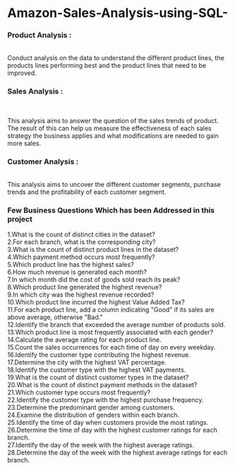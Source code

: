 # Amazon-Sales-Analysis-using-SQL-

<h3> Product Analysis :</h3> <br>
Conduct analysis on the data to understand the different product lines, the products lines performing best and the product lines that need to be improved.

<h3>Sales Analysis :</h3> <br>

This analysis aims to answer the question of the sales trends of product. The result of this can help us measure the effectiveness of each sales strategy the business applies and what modifications are needed to gain more sales.

<h3>Customer Analysis :</h3> <br>
This analysis aims to uncover the different customer segments, purchase trends and the profitability of each customer segment.


<h3> Few Business Questions Which has been Addressed in this project </h3>

1.What is the count of distinct cities in the dataset?<br>
2.For each branch, what is the corresponding city?<br>
3.What is the count of distinct product lines in the dataset?<br>
4.Which payment method occurs most frequently?<br>
5.Which product line has the highest sales?<br>
6.How much revenue is generated each month?<br>
7.In which month did the cost of goods sold reach its peak?<br>
8.Which product line generated the highest revenue?<br>
9.In which city was the highest revenue recorded?<br>
10.Which product line incurred the highest Value Added Tax?<br>
11.For each product line, add a column indicating "Good" if its sales are above average, otherwise "Bad."<br>
12.Identify the branch that exceeded the average number of products sold.<br>
13.Which product line is most frequently associated with each gender?<br>
14.Calculate the average rating for each product line.<br>
15.Count the sales occurrences for each time of day on every weekday.<br>
16.Identify the customer type contributing the highest revenue.<br>
17.Determine the city with the highest VAT percentage.<br>
18.Identify the customer type with the highest VAT payments.<br>
19.What is the count of distinct customer types in the dataset?<br>
20.What is the count of distinct payment methods in the dataset?<br>
21.Which customer type occurs most frequently?<br>
22.Identify the customer type with the highest purchase frequency.<br>
23.Determine the predominant gender among customers.<br>
24.Examine the distribution of genders within each branch.<br>
25.Identify the time of day when customers provide the most ratings.<br>
26.Determine the time of day with the highest customer ratings for each branch.<br>
27.Identify the day of the week with the highest average ratings.<br>
28.Determine the day of the week with the highest average ratings for each branch.<br>


